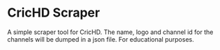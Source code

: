 # CricHD Scraper
A simple scraper tool for CricHD. The name, logo and channel id for the channels will be dumped in a json file. 
For educational purposes.
